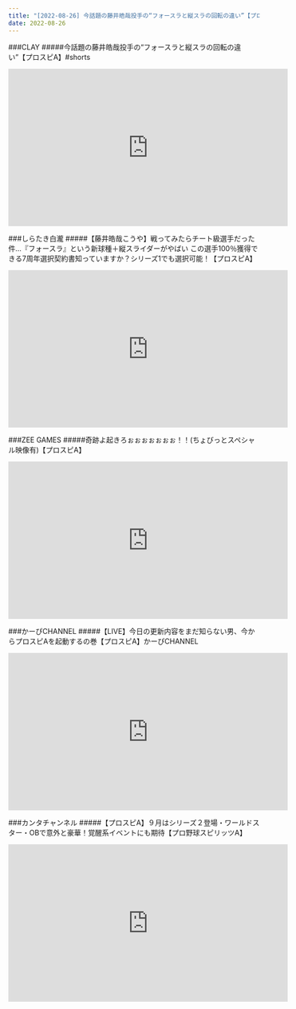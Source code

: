 ```yaml
---
title: "[2022-08-26] 今話題の藤井皓哉投手の“フォースラと縦スラの回転の違い”【プロスピA】#shorts 他"
date: 2022-08-26
---
```

###CLAY
#####今話題の藤井皓哉投手の“フォースラと縦スラの回転の違い”【プロスピA】#shorts
<iframe width="560" height="315" src="https://www.youtube.com/embed/_yIeTREKa9Y" frameborder="0" allow="accelerometer; autoplay; clipboard-write; encrypted-media; gyroscope; picture-in-picture" allowfullscreen></iframe>

###しらたき白瀧
#####【藤井皓哉こうや】戦ってみたらチート級選手だった件…『フォースラ』という新球種＋縦スライダーがやばい この選手100％獲得できる7周年選択契約書知っていますか？シリーズ1でも選択可能！【プロスピA】
<iframe width="560" height="315" src="https://www.youtube.com/embed/QipRAv0FnXE" frameborder="0" allow="accelerometer; autoplay; clipboard-write; encrypted-media; gyroscope; picture-in-picture" allowfullscreen></iframe>

###ZEE GAMES
#####奇跡よ起きろぉぉぉぉぉぉぉ！！(ちょびっとスペシャル映像有)【プロスピA】
<iframe width="560" height="315" src="https://www.youtube.com/embed/X4CCcIEZD7A" frameborder="0" allow="accelerometer; autoplay; clipboard-write; encrypted-media; gyroscope; picture-in-picture" allowfullscreen></iframe>

###かーぴCHANNEL
#####【LIVE】今日の更新内容をまだ知らない男、今からプロスピAを起動するの巻【プロスピA】かーぴCHANNEL
<iframe width="560" height="315" src="https://www.youtube.com/embed/OXp3fowC4J4" frameborder="0" allow="accelerometer; autoplay; clipboard-write; encrypted-media; gyroscope; picture-in-picture" allowfullscreen></iframe>

###カンタチャンネル
#####【プロスピA】９月はシリーズ２登場・ワールドスター・OBで意外と豪華！覚醒系イベントにも期待【プロ野球スピリッツA】
<iframe width="560" height="315" src="https://www.youtube.com/embed/Uo1pADn8zuY" frameborder="0" allow="accelerometer; autoplay; clipboard-write; encrypted-media; gyroscope; picture-in-picture" allowfullscreen></iframe>

